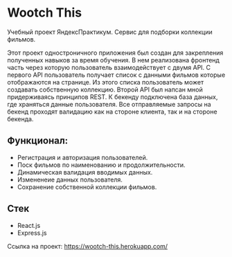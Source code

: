 # Wootch This

Учебный проект ЯндексПрактикум. Сервис для подборки коллекции фильмов.

Этот проект одностроничного приложения был создан для закрепления полученных навыков за время обучения. В нем реализована фронтенд часть через которую пользователь взаимодействует с двумя API. С первого API пользователь получает список с данными фильмов которые отображаются на странице. Из этого списка пользователь может создавать собственную коллекцию. Второй API был напсан мной придерживаясь принципов REST. К бекенду подключена база данных, где храняться данные пользователя. Все отправляемые запросы на бекенд проходят валидацию как на стороне клиента, так и на стороне бекенда.



## Функционал:
- Регистрация и авторизация пользователей.
- Поск фильмов по наименованию и продолжительности.
- Динамическая валидация вводимых данных.
- Измененеие данных пользователя.
- Сохранение собственной коллекции фильмов. 

## Стек 

* React.js
* Express.js




Ссылка на проект: https://wootch-this.herokuapp.com/

